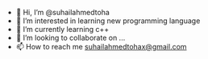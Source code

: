 - 👋 Hi, I’m @suhailahmedtoha
- 👀 I’m interested in learning new programming language 
- 🌱 I’m currently learning c++
- 💞️ I’m looking to collaborate on ...
- 📫 How to reach me suhailahmedtohax@gmail.com

<!---
suhailahmedtoha/suhailahmedtoha is a ✨ special ✨ repository because its `README.md` (this file) appears on your GitHub profile.
You can click the Preview link to take a look at your changes.
--->
